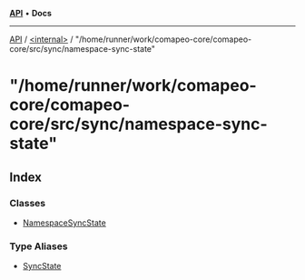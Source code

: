 [**API**](../../../README.md) • **Docs**

***

[API](../../../README.md) / [\<internal\>](../../README.md) / "/home/runner/work/comapeo-core/comapeo-core/src/sync/namespace-sync-state"

# "/home/runner/work/comapeo-core/comapeo-core/src/sync/namespace-sync-state"

## Index

### Classes

- [NamespaceSyncState](classes/NamespaceSyncState.md)

### Type Aliases

- [SyncState](type-aliases/SyncState.md)
